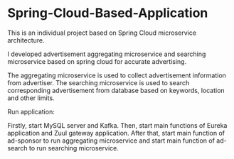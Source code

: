 # Spring-Cloud-Based-Application

This is an individual project based on Spring Cloud microservice architecture. 

I developed advertisement aggregating microservice and searching microservice based on spring cloud for accurate advertising. 

The aggregating microservice is used to collect advertisement information from advertiser. The searching microservice is used to search corresponding advertisement from database based on keywords, location and other limits.

Run application:

Firstly, start MySQL server and Kafka. Then, start main functions of Eureka application and Zuul gateway application. After that, start main function of ad-sponsor to run aggregating microservice and start main function of ad-search to run searching microservice.
